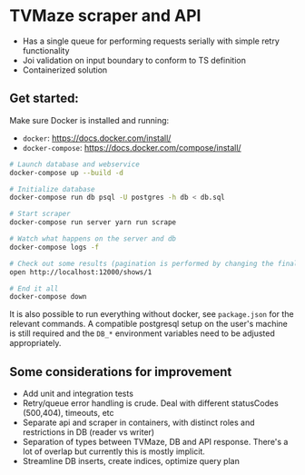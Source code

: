 # TVMaze scraper and API

- Has a single queue for performing requests serially with simple retry functionality
- Joi validation on input boundary to conform to TS definition
- Containerized solution

## Get started:

Make sure Docker is installed and running:

- `docker`: https://docs.docker.com/install/
- `docker-compose`: https://docs.docker.com/compose/install/

```sh
# Launch database and webservice
docker-compose up --build -d

# Initialize database
docker-compose run db psql -U postgres -h db < db.sql

# Start scraper
docker-compose run server yarn run scrape

# Watch what happens on the server and db
docker-compose logs -f

# Check out some results (pagination is performed by changing the final digit)
open http://localhost:12000/shows/1

# End it all
docker-compose down
```

It is also possible to run everything without docker, see `package.json` for the
relevant commands. A compatible postgresql setup on the user's machine is still
required and the `DB_*` environment variables need to be adjusted appropriately.

## Some considerations for improvement

- Add unit and integration tests
- Retry/queue error handling is crude. Deal with different statusCodes (500,404), timeouts, etc
- Separate api and scraper in containers, with distinct roles and restrictions
  in DB (reader vs writer)
- Separation of types between TVMaze, DB and API response. There's a lot of
  overlap but currently this is mostly implicit.
- Streamline DB inserts, create indices, optimize query plan
